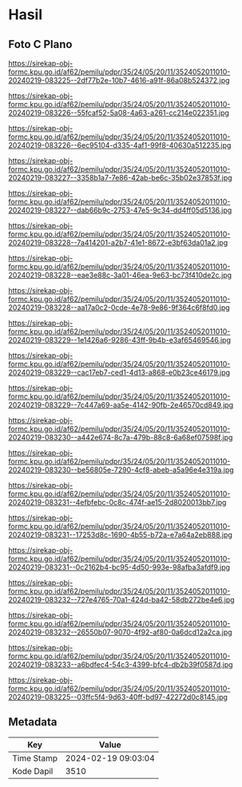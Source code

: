 # Hasil

## Foto C Plano

https://sirekap-obj-formc.kpu.go.id/af62/pemilu/pdpr/35/24/05/20/11/3524052011010-20240219-083225--2df77b2e-10b7-4616-a91f-86a08b524372.jpg

https://sirekap-obj-formc.kpu.go.id/af62/pemilu/pdpr/35/24/05/20/11/3524052011010-20240219-083226--55fcaf52-5a08-4a63-a261-cc214e022351.jpg

https://sirekap-obj-formc.kpu.go.id/af62/pemilu/pdpr/35/24/05/20/11/3524052011010-20240219-083226--6ec95104-d335-4af1-99f8-40630a512235.jpg

https://sirekap-obj-formc.kpu.go.id/af62/pemilu/pdpr/35/24/05/20/11/3524052011010-20240219-083227--3358b1a7-7e86-42ab-be6c-35b02e37853f.jpg

https://sirekap-obj-formc.kpu.go.id/af62/pemilu/pdpr/35/24/05/20/11/3524052011010-20240219-083227--dab66b9c-2753-47e5-9c34-dd4ff05d5136.jpg

https://sirekap-obj-formc.kpu.go.id/af62/pemilu/pdpr/35/24/05/20/11/3524052011010-20240219-083228--7a414201-a2b7-41e1-8672-e3bf63da01a2.jpg

https://sirekap-obj-formc.kpu.go.id/af62/pemilu/pdpr/35/24/05/20/11/3524052011010-20240219-083228--eae3e88c-3a01-46ea-9e63-bc73f410de2c.jpg

https://sirekap-obj-formc.kpu.go.id/af62/pemilu/pdpr/35/24/05/20/11/3524052011010-20240219-083228--aa17a0c2-0cde-4e78-9e86-9f364c6f8fd0.jpg

https://sirekap-obj-formc.kpu.go.id/af62/pemilu/pdpr/35/24/05/20/11/3524052011010-20240219-083229--1e1426a6-9286-43ff-9b4b-e3af65469546.jpg

https://sirekap-obj-formc.kpu.go.id/af62/pemilu/pdpr/35/24/05/20/11/3524052011010-20240219-083229--cac17eb7-ced1-4d13-a868-e0b23ce46179.jpg

https://sirekap-obj-formc.kpu.go.id/af62/pemilu/pdpr/35/24/05/20/11/3524052011010-20240219-083229--7c447a69-aa5e-4142-90fb-2e46570cd849.jpg

https://sirekap-obj-formc.kpu.go.id/af62/pemilu/pdpr/35/24/05/20/11/3524052011010-20240219-083230--a442e674-8c7a-479b-88c8-6a68ef07598f.jpg

https://sirekap-obj-formc.kpu.go.id/af62/pemilu/pdpr/35/24/05/20/11/3524052011010-20240219-083230--be56805e-7290-4cf8-abeb-a5a96e4e319a.jpg

https://sirekap-obj-formc.kpu.go.id/af62/pemilu/pdpr/35/24/05/20/11/3524052011010-20240219-083231--4efbfebc-0c8c-474f-ae15-2d8020013bb7.jpg

https://sirekap-obj-formc.kpu.go.id/af62/pemilu/pdpr/35/24/05/20/11/3524052011010-20240219-083231--17253d8c-1690-4b55-b72a-e7a64a2eb888.jpg

https://sirekap-obj-formc.kpu.go.id/af62/pemilu/pdpr/35/24/05/20/11/3524052011010-20240219-083231--0c2162b4-bc95-4d50-993e-98afba3afdf9.jpg

https://sirekap-obj-formc.kpu.go.id/af62/pemilu/pdpr/35/24/05/20/11/3524052011010-20240219-083232--727e4765-70a1-424d-ba42-58db272be4e6.jpg

https://sirekap-obj-formc.kpu.go.id/af62/pemilu/pdpr/35/24/05/20/11/3524052011010-20240219-083232--26550b07-9070-4f92-af80-0a6dcd12a2ca.jpg

https://sirekap-obj-formc.kpu.go.id/af62/pemilu/pdpr/35/24/05/20/11/3524052011010-20240219-083233--a6bdfec4-54c3-4399-bfc4-db2b39f0587d.jpg

https://sirekap-obj-formc.kpu.go.id/af62/pemilu/pdpr/35/24/05/20/11/3524052011010-20240219-083225--03ffc5f4-9d63-40ff-bd97-42272d0c8145.jpg


## Metadata

| Key        | Value               |
| ---------- | ------------------- |
| Time Stamp | 2024-02-19 09:03:04 |
| Kode Dapil | 3510                |




